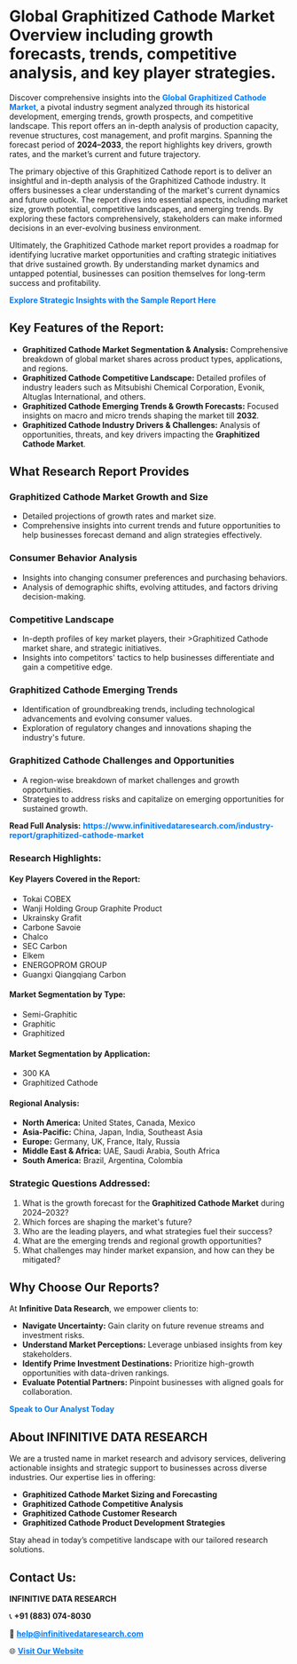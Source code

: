 <h1>Global Graphitized Cathode Market Overview including growth forecasts, trends, competitive analysis, and key player strategies.</h1>
<p>
Discover comprehensive insights into the 
<a href="https://www.infinitivedataresearch.com/industry-report/graphitized-cathode-market" rel="dofollow" style="color: #007BFF; text-decoration: none;"><strong>Global Graphitized Cathode Market</strong></a>, a pivotal industry segment analyzed through its historical development, emerging trends, growth prospects, and competitive landscape. This report offers an in-depth analysis of production capacity, revenue structures, cost management, and profit margins. Spanning the forecast period of <strong>2024–2033</strong>, the report highlights key drivers, growth rates, and the market’s current and future trajectory.
</p>
<p>
The primary objective of this Graphitized Cathode report is to deliver an insightful and in-depth analysis of the Graphitized Cathode industry. It offers businesses a clear understanding of the market's current dynamics and future outlook. The report dives into essential aspects, including market size, growth potential, competitive landscapes, and emerging trends. By exploring these factors comprehensively, stakeholders can make informed decisions in an ever-evolving business environment.
</p>
<p>
Ultimately, the Graphitized Cathode market report provides a roadmap for identifying lucrative market opportunities and crafting strategic initiatives that drive sustained growth. By understanding market dynamics and untapped potential, businesses can position themselves for long-term success and profitability.
</p>
<p>
<a href="https://www.infinitivedataresearch.com/request-sample/reportId=112798" style="color: #007BFF; text-decoration: none;"><strong>Explore Strategic Insights with the Sample Report Here</strong></a>
</p>

<h2>Key Features of the Report:</h2>
<ul>
<li><strong>Graphitized Cathode Market Segmentation & Analysis:</strong> Comprehensive breakdown of global market shares across product types, applications, and regions.</li>
<li><strong>Graphitized Cathode Competitive Landscape:</strong> Detailed profiles of industry leaders such as Mitsubishi Chemical Corporation, Evonik, Altuglas International, and others.</li>
<li><strong>Graphitized Cathode Emerging Trends & Growth Forecasts:</strong> Focused insights on macro and micro trends shaping the market till <strong>2032</strong>.</li>
<li><strong>Graphitized Cathode Industry Drivers & Challenges:</strong> Analysis of opportunities, threats, and key drivers impacting the <strong>Graphitized Cathode Market</strong>.</li>
</ul>

<h2>What Research Report Provides</h2>
<h3>Graphitized Cathode Market Growth and Size</h3>
<ul>
<li>Detailed projections of growth rates and market size.</li>
<li>Comprehensive insights into current trends and future opportunities to help businesses forecast demand and align strategies effectively.</li>
</ul>

<h3>Consumer Behavior Analysis</h3>
<ul>
<li>Insights into changing consumer preferences and purchasing behaviors.</li>
<li>Analysis of demographic shifts, evolving attitudes, and factors driving decision-making.</li>
</ul>

<h3>Competitive Landscape</h3>
<ul>
<li>In-depth profiles of key market players, their >Graphitized Cathode market share, and strategic initiatives.</li>
<li>Insights into competitors' tactics to help businesses differentiate and gain a competitive edge.</li>
</ul>

<h3>Graphitized Cathode Emerging Trends</h3>
<ul>
<li>Identification of groundbreaking trends, including technological advancements and evolving consumer values.</li>
<li>Exploration of regulatory changes and innovations shaping the industry's future.</li>
</ul>

<h3>Graphitized Cathode Challenges and Opportunities</h3>
<ul>
<li>A region-wise breakdown of market challenges and growth opportunities.</li>
<li>Strategies to address risks and capitalize on emerging opportunities for sustained growth.</li>
</ul>
<p><strong>Read Full Analysis:</strong> <a href="https://www.infinitivedataresearch.com/industry-report/graphitized-cathode-market" rel="dofollow" style="color: #007BFF; text-decoration: none;"><strong>https://www.infinitivedataresearch.com/industry-report/graphitized-cathode-market</strong></a></p>
<h3>Research Highlights:</h3>
<h4>Key Players Covered in the Report:</h4>
<ul><li>Tokai COBEX</li><li>Wanji Holding Group Graphite Product</li><li>Ukrainsky Grafit</li><li>Carbone Savoie</li><li>Chalco</li><li>SEC Carbon</li><li>Elkem</li><li>ENERGOPROM GROUP</li><li>Guangxi Qiangqiang Carbon</li></ul>
<h4>Market Segmentation by Type:</h4>
<ul><li>Semi-Graphitic</li><li>Graphitic</li><li>Graphitized</li></ul>
<h4>Market Segmentation by Application:</h4>
<ul><li>300 KA</li><li>Graphitized Cathode</li></ul>

<h4>Regional Analysis:</h4>
<ul>
<li><strong>North America:</strong> United States, Canada, Mexico</li>
<li><strong>Asia-Pacific:</strong> China, Japan, India, Southeast Asia</li>
<li><strong>Europe:</strong> Germany, UK, France, Italy, Russia</li>
<li><strong>Middle East & Africa:</strong> UAE, Saudi Arabia, South Africa</li>
<li><strong>South America:</strong> Brazil, Argentina, Colombia</li>
</ul>

<h3>Strategic Questions Addressed:</h3>
<ol>
<li>What is the growth forecast for the <strong>Graphitized Cathode Market</strong> during 2024–2032?</li>
<li>Which forces are shaping the market's future?</li>
<li>Who are the leading players, and what strategies fuel their success?</li>
<li>What are the emerging trends and regional growth opportunities?</li>
<li>What challenges may hinder market expansion, and how can they be mitigated?</li>
</ol>

<h2>Why Choose Our Reports?</h2>
<p>At <strong>Infinitive Data Research</strong>, we empower clients to:</p>
<ul>
<li><strong>Navigate Uncertainty:</strong> Gain clarity on future revenue streams and investment risks.</li>
<li><strong>Understand Market Perceptions:</strong> Leverage unbiased insights from key stakeholders.</li>
<li><strong>Identify Prime Investment Destinations:</strong> Prioritize high-growth opportunities with data-driven rankings.</li>
<li><strong>Evaluate Potential Partners:</strong> Pinpoint businesses with aligned goals for collaboration.</li>
</ul>
<p><a href="https://www.infinitivedataresearch.com/industry-report/graphitized-cathode-market" rel="dofollow" style="color: #007BFF; text-decoration: none;"><strong>Speak to Our Analyst Today</strong></a></p>

<h2>About INFINITIVE DATA RESEARCH</h2>
<p>We are a trusted name in market research and advisory services, delivering actionable insights and strategic support to businesses across diverse industries. Our expertise lies in offering:</p>
<ul>
<li><strong>Graphitized Cathode Market Sizing and Forecasting</strong></li>
<li><strong>Graphitized Cathode Competitive Analysis</strong></li>
<li><strong>Graphitized Cathode Customer Research</strong></li>
<li><strong>Graphitized Cathode Product Development Strategies</strong></li>
</ul>
<p>Stay ahead in today’s competitive landscape with our tailored research solutions.</p>

<h2>Contact Us:</h2>
<p><strong>INFINITIVE DATA RESEARCH</strong></p>
<p>📞 <strong>+91 (883) 074-8030</strong></p>
<p>📧 <strong><a href="mailto:help@infinitivedataresearch.com" style="color: #007BFF;">help@infinitivedataresearch.com</a></strong></p>
<p>🌐 <strong><a href="https://www.infinitivedataresearch.com" rel="dofollow" style="color: #007BFF;">Visit Our Website</a></strong></p>